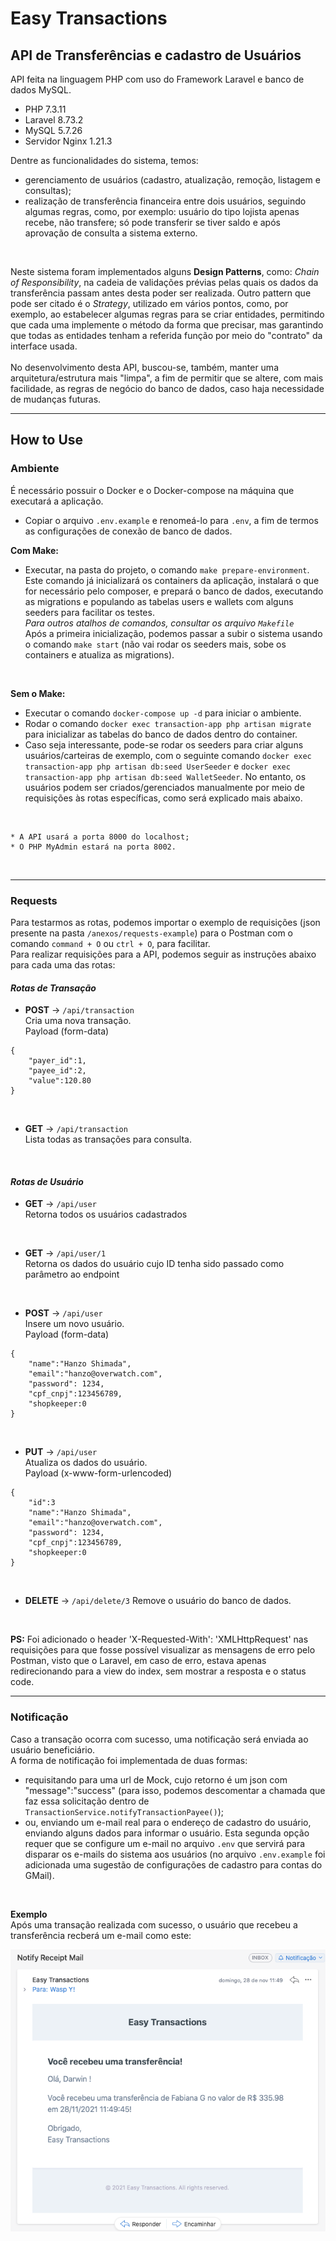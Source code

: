 # Easy Transactions
## API de Transferências e cadastro de Usuários

API feita na linguagem PHP com uso do Framework Laravel e banco de dados MySQL.<br>
- PHP 7.3.11
- Laravel 8.73.2
- MySQL 5.7.26
- Servidor Nginx 1.21.3

Dentre as funcionalidades do sistema, temos:
- gerenciamento de usuários (cadastro, atualização, remoção, listagem e consultas);
- realização de transferência financeira entre dois usuários, seguindo algumas regras, como, por exemplo: usuário do tipo lojista apenas recebe, não transfere; só pode transferir se tiver saldo e após aprovação de consulta a sistema externo.
<br>
  
Neste sistema foram implementados alguns **Design Patterns**, como: *Chain of Responsibility*, na cadeia de validações prévias pelas quais os dados da transferência passam antes desta poder ser realizada. Outro pattern que pode ser citado é o *Strategy*, utilizado em vários pontos, como, por exemplo, ao estabelecer algumas regras para se criar entidades, permitindo que cada uma implemente o método da forma que precisar, mas garantindo que todas as entidades tenham a referida função por meio do "contrato" da interface usada.<br>
<br>
No desenvolvimento desta API, buscou-se, também, manter uma arquitetura/estrutura mais "limpa", a fim de permitir que se altere, com mais facilidade, as regras de negócio do banco de dados, caso haja necessidade de mudanças futuras.
<br>

----

## How to Use

### Ambiente

É necessário possuir o Docker e o Docker-compose na máquina que executará a aplicação.<br>

- Copiar o arquivo `.env.example` e renomeá-lo para `.env`, a fim de termos as configurações de conexão de banco de dados.<br>

**Com Make:**<br>
- Executar, na pasta do projeto, o comando  `make prepare-environment`.<br>
Este comando já inicializará os containers da aplicação, instalará o que for necessário pelo composer, e prepará o banco de dados, executando as migrations e populando as tabelas users e wallets com alguns seeders para facilitar os testes.<br>
*Para outros atalhos de comandos, consultar os arquivo `Makefile`*<br>
Após a primeira inicialização, podemos passar a subir o sistema usando o comando `make start` (não vai rodar os seeders mais, sobe os containers e atualiza as migrations). 
<br>

**Sem o Make:**<br>
- Executar o comando `docker-compose up -d` para iniciar o ambiente.
- Rodar o comando `docker exec transaction-app php artisan migrate` para inicializar as tabelas do banco de dados dentro do container.
- Caso seja interessante, pode-se rodar os seeders para criar alguns usuários/carteiras de exemplo, com o seguinte comando `docker exec transaction-app php artisan db:seed UserSeeder` e `docker exec transaction-app php artisan db:seed WalletSeeder`.
No entanto, os usuários podem ser criados/gerenciados manualmente por meio de requisições às rotas específicas, como será explicado mais abaixo.
<br>

```
* A API usará a porta 8000 do localhost;
* O PHP MyAdmin estará na porta 8002.
```
<br>

----

### Requests
Para testarmos as rotas, podemos importar o exemplo de requisições (json presente na pasta `/anexos/requests-example`) para o Postman com o comando `command + O` ou `ctrl + O`, para facilitar.<br>
Para realizar requisições para a API, podemos seguir as instruções abaixo para cada uma das rotas:

#### *Rotas de Transação*

- **POST** -> `/api/transaction`<br>
Cria uma nova transação.<br>
Payload (form-data)
```
{
    "payer_id":1,
    "payee_id":2,
    "value":120.80
}
```
<br>

- **GET** -> `/api/transaction`<br>
Lista todas as transações para consulta.
<br>

#### *Rotas de Usuário*
- **GET** -> `/api/user`<br>
Retorna todos os usuários cadastrados
<br>


- **GET** -> `/api/user/1`<br>
Retorna os dados do usuário cujo ID tenha sido passado como parâmetro ao endpoint
<br>


- **POST** -> `/api/user`<br>
Insere um novo usuário.<br>
Payload (form-data)
```
{
    "name":"Hanzo Shimada",
    "email":"hanzo@overwatch.com",
    "password": 1234,
    "cpf_cnpj":123456789,
    "shopkeeper:0
}
```
<br>

- **PUT** -> `/api/user`<br>
Atualiza os dados do usuário.<br>
Payload (x-www-form-urlencoded)
```
{
    "id":3
    "name":"Hanzo Shimada",
    "email":"hanzo@overwatch.com",
    "password": 1234,
    "cpf_cnpj":123456789,
    "shopkeeper:0
}
```
<br>

- **DELETE** -> `/api/delete/3`
Remove o usuário do banco de dados.<br>
<br>


**PS:** Foi adicionado o header 'X-Requested-With': 'XMLHttpRequest' nas requisições para que fosse possível visualizar as mensagens de erro pelo Postman, visto que o Laravel, em caso de erro, estava apenas redirecionando para a view do index, sem mostrar a resposta e o status code. 

----

### Notificação
Caso a transação ocorra com sucesso, uma notificação será enviada ao usuário beneficiário.<br>
A forma de notificação foi implementada de duas formas:
- requisitando para uma url de Mock, cujo retorno é um json com "message":"success" (para isso, podemos descomentar a chamada que faz essa solicitação dentro de `TransactionService.notifyTransactionPayee()`);
- ou, enviando um e-mail real para o endereço de cadastro do usuário, enviando alguns dados para informar o usuário.
Esta segunda opção requer que se configure um e-mail no arquivo `.env` que servirá para disparar os e-mails do sistema aos usuários (no arquivo `.env.example` foi adicionada uma sugestão de configurações de cadastro para contas do GMail).
<br>

**Exemplo**<br>
Após uma transação realizada com sucesso, o usuário que recebeu a transferência recberá um e-mail como este:

![image](./anexos/email-example.png)
